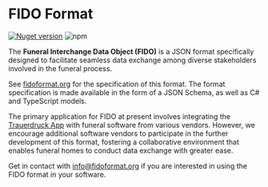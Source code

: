 # FIDO Format

[![Nuget version](https://img.shields.io/nuget/v/Fido?label=nuget%20version&logo=nuget&style=flat-square)](https://www.nuget.org/packages/Fido/)
![npm](https://img.shields.io/npm/v/%40xenoage%2Ffido)

The __Funeral Interchange Data Object (FIDO)__ is a JSON format specifically designed to facilitate seamless data exchange among diverse stakeholders involved in the funeral process.

See [fidoformat.org](https://www.fidoformat.org) for the specification of this format. The format specification is made available in the form of a JSON Schema, as well as C# and TypeScript models.

The primary application for FIDO at present involves integrating the [Trauerdruck App](https://www.trauerdruck.app) with funeral software from various vendors. However, we encourage additional software vendors to participate in the further development of this format, fostering a collaborative environment that enables funeral homes to conduct data exchange with greater ease.

Get in contact with info@fidoformat.org if you are interested in using the FIDO format in your software.

